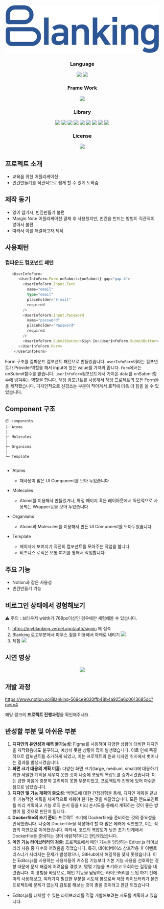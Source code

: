 <p align="center">
  <img src="./src/public/Logo.png">
</p>

<h3 align="middle">Language</h3>

<p align="middle">
  <img src="https://img.shields.io/badge/language-js-yellow.svg?style=flat-square"/>
  <img src="https://img.shields.io/badge/language-scss-lightpink.svg?style=flat-square"/>
</p>

<h3 align="middle">Frame Work</h3>
<p align="middle">
  <img src="https://img.shields.io/badge/framework-next.js-black.svg?style=flat-square"/>
</p>

<h3 align="middle">Library</h3>
<p align="middle">
  <img src="https://img.shields.io/badge/library-storybook-red.svg?style=flat-square"/>
  <img src="https://img.shields.io/badge/library-editorJs-skyblue.svg?style=flat-square"/>
    <img src="https://img.shields.io/badge/library-nextAuth-blue.svg?style=flat-square"/>
  <img src="https://img.shields.io/badge/library-zustand-lightblue.svg?style=flat-square"/>
  <img src="https://img.shields.io/badge/library-prisma-purple.svg?style=flat-square"/>
  <img src="https://img.shields.io/badge/library-axios-lightgray.svg?style=flat-square"/>
  <img src="https://img.shields.io/badge/library-bcrypt-lightgray.svg?style=flat-square"/>
  <img src="https://img.shields.io/badge/library-uuid-lightgray.svg?style=flat-square"/>
  <img src="https://img.shields.io/badge/library-classnames-lightgray.svg?style=flat-square"/>
</p>

<h3 align="middle">License</h3>
<p align="middle">
  <a href="https://github.com/daybrush/moveable/blob/master/LICENSE" target="_blank">
      <img src="https://img.shields.io/github/license/woowacourse/javascript-lotto.svg?style=flat-square&label=license&color=08CE5D"/>
  </a>
</p>

## 프로젝트 소개

-   교육을 위한 어플리케이션
-   빈칸만들기를 직관적으로 쉽게 할 수 있게 도와줌

## 제작 동기

-   영어 암기시, 빈칸만들기 불편
-   Margin Note 어플리케이션 결제 후 사용했지만, 빈칸을 만드는 방법이 직관적이 않아서 불편
-   따라서 이를 해결하고자 제작

## 사용패턴
### 컴파운드 컴포넌트 패턴
``` typescript
   <UserInfoForm>
      <UserInfoForm.Form onSubmit={onSubmit} gap="gap-4">
        <UserInfoForm.Input.Text
          name="email"
          type="email"
          placeholder="E-mail"
          required
        />
        <UserInfoForm.Input.Password
          name="password"
          placeholder="Password"
          required
        />
        <UserInfoForm.SubmitButton>Sign In</UserInfoForm.SubmitButton>
      </UserInfoForm.Form>
    </UserInfoForm>
```
Form 구조를 컴파운드 컴포넌트 패턴으로 만들었습니다.
```userInfoForm```이라는 컴포넌트가 Provider역할을 해서 input에 있는 value를 가져와 줍니다.
```Form```에서는 onSubmit함수를 받습니다. ```userInfoForm```컴포넌트에서 가져온 data를 onSubmit함수에 넘겨주는 역할을 합니다.
해당 컴포넌트를 사용해서 해당 프로젝트의 모든 Form들을 제작했습니다. 디자인적으로 신경쓰는 부분이 적어져서 로직에 더욱 더 힘을 쓸 수 있었습니다.

## Component 구조
```
📦 components
├─ Atoms
|
├─ Molecules
│
├─ Organisms
│ 
└─ Template
  
```
- Atoms
  - 재사용이 많은 UI Component를 모아 두었습니다
    
- Molecules
  - Atoms를 이용해서 만들었거나, 특정 페이지 혹은 레이아웃에서 독단적으로 사용되는 Wrapper등을 모아 두었습니다
    
- Organisms
  - Atoms와 Molecules를 이용해서 만든 UI Component를 모아두었습니다
    
- Template
  - 페이지에 보여지기 직전의 컴포넌트를 모아주는 작업을 합니다.
  - 비즈니스 로직은 보통 여기를 통해서 작업합니다.
 

## 주요 기능

-   Notion과 같은 사용성
-   빈칸만들기 기능

## 비로그인 상태에서 경험해보기

:warning: 주의 : 브라우저 width가 768px이상인 경우에만 체험해볼 수 있습니다.

1. https://myblanking.vercel.app/auth/signin 에 접속
2. Blanking 로고부분에서 마우스 휠을 이용해서 아래로 내리기
   <img src="./src/public/Readme/Main화면.png">
3. 체험
   <img src="./src/public/Readme/튜토리얼화면.png">

## 시연 영상

<p align="middle">
  <img src="./src/public/Readme/시연영상.gif">
</p>

## 개발 과정

https://www.notion.so/Blanking-569ce9030ffb48b4a925a6c0613685dc?pvs=4

해당 링크의 **프로젝트 진행과정**을 확인해주세요

## 반성할 부분 및 아쉬운 부분

1. **디자인의 유연성과 예측 불가능성**: Figma를 사용하여 다양한 상황에 대비한 디자인을 제작했음에도 불구하고, 예상치 못한 상황이 많이 발생했습니다. 이로 인해 즉흥적으로 컴포넌트를 추가하게 되었고, 이는 프로젝트의 원래 디자인 취지에서 벗어나는 결과를 발생시켰습니다.
2. **화면 크기 대응의 계획 미흡**: 다양한 화면 크기(large, medium, small)에 대응하기 위한 세밀한 계획을 세우지 못한 것이 나중에 코딩의 복잡도를 증가시켰습니다. 이는 급한 마음에 충분히 고려하지 못한 부분이었고, 프로젝트의 진행에 있어 아쉬운 점으로 남았습니다.
3. **디자인 및 기능 계획의 중요성**: 백엔드에 대한 간접경험을 통해, 디자인 계획을 끝낸 후 기능적인 계획을 체계적으로 세워야 한다는 것을 깨달았습니다. 모든 엔드포인트를 미리 계획하고 기능 로직 순서 등을 미리 순서도를 통해서 계획하는 것이 좋은 방향이 될 것으로 판단이 됩니다.
4. **Dockerfile의 조기 준비**: 프로젝트 초기에 Dockerfile을 준비하는 것의 중요성을 인식했습니다. 나중에 Dockerfile을 작성하려 할 때 많은 에러에 직면했고, 이는 작업의 지연으로 이어졌습니다. 따라서, 코드의 복잡도가 낮은 초기 단계에서 Dockerfile을 준비하는 것이 바람직하다고 판단되었습니다.
5. **메인 기능 라이브러리의 검증**: 프로젝트에서 메인 기능을 담당하는 Editor.js 라이브러리 사용 중 다수의 어려움을 겪었습니다. 특히, 데이터베이스 상호작용 후 이벤트 리스너가 사라지는 문제가 발생했으나, GitHub에서 해결책을 찾지 못했습니다. 이는 Editor.js를 사용하는 사용자들이 커스텀 기능보다 기본 기능 사용을 선호하는 경향 때문에 문제 해결에 어려움을 겪었고, 몇몇 기능을 포기하고 우회하는 결정을 내렸습니다. 이 경험을 바탕으로, 메인 기능을 담당하는 라이브러리를 도입 하기 전에 미리 사용해보고, 여러가지 필요한 부분을 시도해 봄으로써 해당 라이브러리가 본인 프로젝트에 문제가 없는지 검토를 해보는 것이 좋을 것이라고 판단 되었습니다.

-   Editor.js를 대체할 수 있는 라이브러리를 직접 개발해보려는 시도를 계획하고 있습니다.
